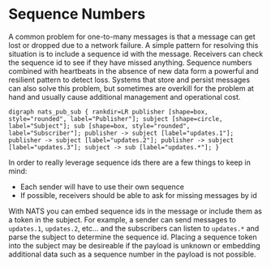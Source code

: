# Sequence Numbers

A common problem for one-to-many messages is that a message can get lost or dropped due to a network failure. A simple pattern for resolving this situation is to include a sequence id with the message. Receivers can check the sequence id to see if they have missed anything. Sequence numbers combined with heartbeats in the absence of new data form a powerful and resilient pattern to detect loss. Systems that store and persist messages can also solve this problem, but sometimes are overkill for the problem at hand and usually cause additional management and operational cost.

 `digraph nats_pub_sub { rankdir=LR publisher [shape=box, style="rounded", label="Publisher"]; subject [shape=circle, label="Subject"]; sub [shape=box, style="rounded", label="Subscriber"]; publisher -> subject [label="updates.1"]; publisher -> subject [label="updates.2"]; publisher -> subject [label="updates.3"]; subject -> sub [label="updates.*"]; }`

In order to really leverage sequence ids there are a few things to keep in mind:

* Each sender will have to use their own sequence
* If possible, receivers should be able to ask for missing messages by id

With NATS you can embed sequence ids in the message or include them as a token in the subject. For example, a sender can send messages to `updates.1`, `updates.2`, etc... and the subscribers can listen to `updates.*` and parse the subject to determine the sequence id. Placing a sequence token into the subject may be desireable if the payload is unknown or embedding additional data such as a sequence number in the payload is not possible.

